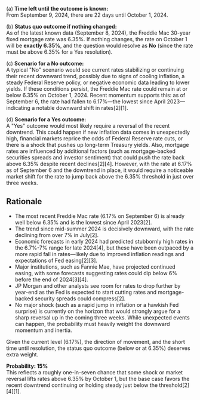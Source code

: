(a) **Time left until the outcome is known:**  
From September 9, 2024, there are 22 days until October 1, 2024.

(b) **Status quo outcome if nothing changed:**  
As of the latest known data (September 8, 2024), the Freddie Mac 30-year fixed mortgage rate was 6.35%. If nothing changes, the rate on October 1 will be **exactly 6.35%**, and the question would resolve as **No** (since the rate must be above 6.35% for a Yes resolution).

(c) **Scenario for a No outcome:**  
A typical "No" scenario would see current rates stabilizing or continuing their recent downward trend, possibly due to signs of cooling inflation, a steady Federal Reserve policy, or negative economic data leading to lower yields. If these conditions persist, the Freddie Mac rate could remain at or below 6.35% on October 1, 2024. Recent momentum supports this: as of September 6, the rate had fallen to 6.17%—the lowest since April 2023—indicating a notable downward shift in rates[2][1].

(d) **Scenario for a Yes outcome:**  
A "Yes" outcome would most likely require a reversal of the recent downtrend. This could happen if new inflation data comes in unexpectedly high, financial markets reprice the odds of Federal Reserve rate cuts, or there is a shock that pushes up long-term Treasury yields. Also, mortgage rates are influenced by additional factors (such as mortgage-backed securities spreads and investor sentiment) that could push the rate back above 6.35% despite recent declines[2][4]. However, with the rate at 6.17% as of September 6 and the downtrend in place, it would require a noticeable market shift for the rate to jump back above the 6.35% threshold in just over three weeks.

## Rationale

- The most recent Freddie Mac rate (6.17% on September 6) is already well below 6.35% and is the lowest since April 2023[2].  
- The trend since mid-summer 2024 is decisively downward, with the rate declining from over 7% in July[2].  
- Economic forecasts in early 2024 had predicted stubbornly high rates in the 6.7%-7% range for late 2024[4], but these have been outpaced by a more rapid fall in rates—likely due to improved inflation readings and expectations of Fed easing[2][3].
- Major institutions, such as Fannie Mae, have projected continued easing, with some forecasts suggesting rates could dip below 6% before the end of 2024[3][4].
- JP Morgan and other analysts see room for rates to drop further by year-end as the Fed is expected to start cutting rates and mortgage-backed security spreads could compress[2].
- No major shock (such as a rapid jump in inflation or a hawkish Fed surprise) is currently on the horizon that would strongly argue for a sharp reversal up in the coming three weeks. While unexpected events can happen, the probability must heavily weight the downward momentum and inertia.

Given the current level (6.17%), the direction of movement, and the short time until resolution, the status quo outcome (below or at 6.35%) deserves extra weight.

**Probability: 15%**  
This reflects a roughly one-in-seven chance that some shock or market reversal lifts rates above 6.35% by October 1, but the base case favors the recent downtrend continuing or holding steady just below the threshold[2][4][1].